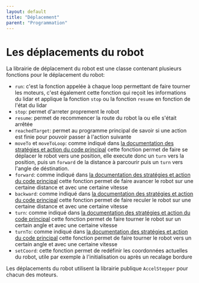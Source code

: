 ```yaml
---
layout: default
title: "Déplacement"
parent: "Programmation"
---
```

# Les déplacements du robot

La librairie de déplacement du robot est une classe contenant plusieurs fonctions pour le déplacement du robot:
- `run`: c'est la fonction appelée à chaque loop permettant de faire tourner les moteurs, c'est également cette fonction qui reçoit les informations du lidar et applique la fonction `stop` ou la fonction `resume` en fonction de l'état du lidar
- `stop`: permet d'arreter proprement le robot
- `resume`: permet de recommencer la route du robot la ou elle s'était arrêtée
- `reachedTarget`: permet au programme principal de savoir si une action est finie pour pouvoir passer à l'action suivante
- `moveTo` et `moveToLoop`: comme indiqué dans [la documentation des stratégies et action du code principal](./Programmation.html#stratégie-et-actions) cette fonction permet de faire se déplacer le robot vers une position, elle execute donc un `turn` vers la position, puis un `forward` de la distance à parcourir puis un `turn` vers l'angle de déstination.
- `forward`: comme indiqué dans [la documentation des stratégies et action du code principal](./Programmation.html#stratégie-et-actions) cette fonction permet de faire avancer le robot sur une certaine distance et avec une certaine vitesse
- `backward`: comme indiqué dans [la documentation des stratégies et action du code principal](./Programmation.html#stratégie-et-actions) cette fonction permet de faire reculer le robot sur une certaine distance et avec une certaine vitesse
- `turn`: comme indiqué dans [la documentation des stratégies et action du code principal](./Programmation.html#stratégie-et-actions) cette fonction permet de faire tourner le robot sur un certain angle et avec une certaine vitesse
- `turnTo`: comme indiqué dans [la documentation des stratégies et action du code principal](./Programmation.html#stratégie-et-actions) cette fonction permet de faire tourner le robot vers un certain angle et avec une certaine vitesse
- `setCoord`: cette fonction permet de redéfinir les coordonnées actuelles du robot, utile par exemple à l'initialisation ou après un recalage bordure

Les déplacements du robot utilisent la librairie publique `AccelStepper` pour chacun des moteurs.